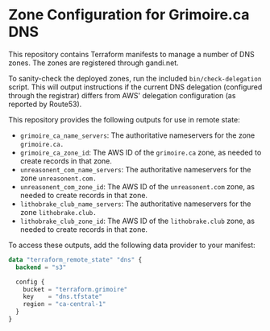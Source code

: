# Zone Configuration for Grimoire.ca DNS

This repository contains Terraform manifests to manage a number of DNS zones. The zones are registered through gandi.net.

To sanity-check the deployed zones, run the included `bin/check-delegation` script. This will output instructions if the current DNS delegation (configured through the registrar) differs from AWS' delegation configuration (as reported by Route53).

This repository provides the following outputs for use in remote state:

* `grimoire_ca_name_servers`: The authoritative nameservers for the zone `grimoire.ca.`
* `grimoire_ca_zone_id`: The AWS ID of the `grimoire.ca` zone, as needed to create records in that zone.
* `unreasonent_com_name_servers`: The authoritative nameservers for the zone `unreasonent.com.`
* `unreasonent_com_zone_id`: The AWS ID of the `unreasonent.com` zone, as needed to create records in that zone.
* `lithobrake_club_name_servers`: The authoritative nameservers for the zone `lithobrake.club.`
* `lithobrake_club_zone_id`: The AWS ID of the `lithobrake.club` zone, as needed to create records in that zone.

To access these outputs, add the following data provider to your manifest:

```terraform
data "terraform_remote_state" "dns" {
  backend = "s3"

  config {
    bucket = "terraform.grimoire"
    key    = "dns.tfstate"
    region = "ca-central-1"
  }
}
```
